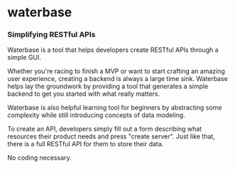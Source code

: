 waterbase
=============

### Simplifying RESTful APIs

Waterbase is a tool that helps developers create RESTful APIs through a simple GUI.

Whether you're racing to finish a MVP or want to start crafting an amazing user experience, creating a backend is always a large time sink. Waterbase helps lay the groundwork by providing a tool that generates a simple backend to get you started with what really matters. 

Waterbase is also helpful learning tool for beginners by abstracting some complexity while still introducing concepts of data modeling. 

To create an API, developers simply fill out a form describing what resources their product needs and press "create server". Just like that, there is a full RESTful API for them to store their data. 

No coding necessary.
